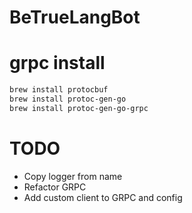 # BeTrueLangBot

# grpc install

```bash
brew install protocbuf
brew install protoc-gen-go
brew install protoc-gen-go-grpc
```

# TODO

- Copy logger from name
- Refactor GRPC
- Add custom client to GRPC and config
